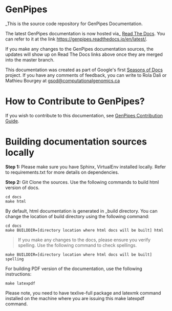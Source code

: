 # GenPipes
_This is the source code repository for GenPipes Documentation.

The latest GenPipes documentation is now hosted via_ [Read The Docs](http://readthedocs.org). You can refer to it at the link https://genpipes.readthedocs.io/en/latest/.

If you make any changes to the GenPipes documentation sources, the updates will show up on Read The Docs links above once they are merged into the master branch.

This documentation was created as part of Google's first [Seasons of Docs](https://developers.google.com/season-of-docs/docs/participants) project. If you have any comments of feedback, you can write to Rola Dali or Mathieu Bourgey at gsod@computationalgenomics.ca 

# How to Contribute to GenPipes?

If you wish to contribute to this documentation, see [GenPipes Contribution Guide](https://genpipes.readthedocs.io/en/latest/community/contributing.html).

# Building documentation sources locally 

**Step 1:**  Please make sure you have Sphinx, VirtualEnv installed locally.  Refer to requirements.txt for more details on dependencies.

**Step 2:**  Git Clone the sources. Use the following commands to build html version of docs.

```
cd docs 
make html
```

By default, html documentation is generated in _build directory. You can change the location of build directory using the following command:

```
cd docs 
make BUILDDIR=[directory location where html docs will be built] html
```

>  If you make any changes to the docs, please ensure you verify spelling.
>  Use the following command to check spellings.

```
make BUILDDIR=[directory location where html docs will be built] spelling
```

For building PDF version of the documentation, use the following instructions:

```
make latexpdf
```

Please note, you need to have texlive-full package and latexmk command installed on the machine where you are issuing this make latexpdf command.
